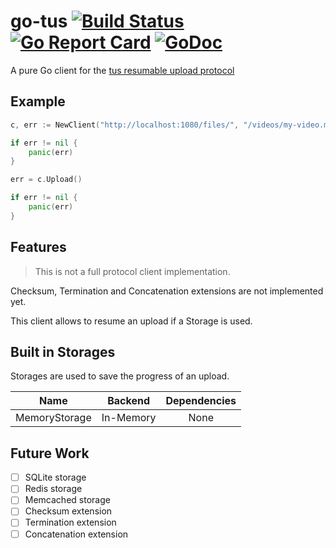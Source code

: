 # go-tus [![Build Status](https://travis-ci.org/eventials/go-tus.svg?branch=master)](https://travis-ci.org/eventials/go-tus) [![Go Report Card](https://goreportcard.com/badge/github.com/eventials/go-tus)](https://goreportcard.com/report/github.com/eventials/go-tus) [![GoDoc](https://godoc.org/github.com/eventials/go-tus?status.svg)](http://godoc.org/github.com/eventials/go-tus)

A pure Go client for the [tus resumable upload protocol](http://tus.io/)

## Example

```go
c, err := NewClient("http://localhost:1080/files/", "/videos/my-video.mp4", nil)

if err != nil {
    panic(err)
}

err = c.Upload()

if err != nil {
    panic(err)
}
```

## Features

> This is not a full protocol client implementation.

Checksum, Termination and Concatenation extensions are not implemented yet.

This client allows to resume an upload if a Storage is used.

## Built in Storages

Storages are used to save the progress of an upload.

| Name | Backend | Dependencies |
|:----:|:-------:|:------------:|
| MemoryStorage | In-Memory | None |

## Future Work

- [ ] SQLite storage
- [ ] Redis storage
- [ ] Memcached storage
- [ ] Checksum extension
- [ ] Termination extension
- [ ] Concatenation extension
